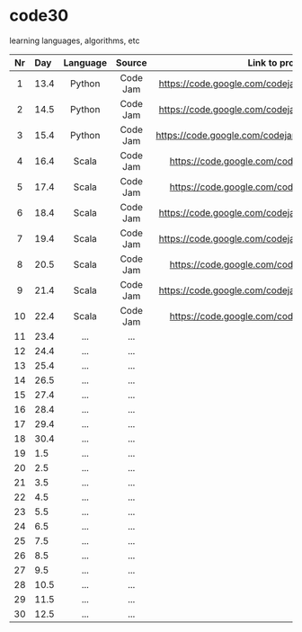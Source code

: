 # code30

learning languages, algorithms, etc

| Nr | Day  | Language |  Source  |                       Link to problem statement                  |
|:--:|:-----|:--------:|:--------:|:----------------------------------------------------------------:|
|  1 | 13.4 |  Python  | Code Jam |   https://code.google.com/codejam/contest/635101/dashboard#s=p0  |  
|  2 | 14.5 |  Python  | Code Jam |   https://code.google.com/codejam/contest/189252/dashboard#s=p0  | 
|  3 | 15.4 |  Python  | Code Jam |   https://code.google.com/codejam/contest/4284486/dashboard#s=p1 |  
|  4 | 16.4 |   Scala  | Code Jam |   https://code.google.com/codejam/contest/4224486/dashboard      |    
|  5 | 17.4 |   Scala  | Code Jam |   https://code.google.com/codejam/contest/5214486/dashboard      |  
|  6 | 18.4 |   Scala  | Code Jam |   https://code.google.com/codejam/contest/544101/dashboard#s=p0  | 
|  7 | 19.4 |   Scala  | Code Jam |   https://code.google.com/codejam/contest/619102/dashboard#s=p0  |   
|  8 | 20.5 |   Scala  | Code Jam |   https://code.google.com/codejam/contest/6254486/dashboard      |  
|  9 | 21.4 |   Scala  | Code Jam |   https://code.google.com/codejam/contest/351101/dashboard#s=p0  |     
| 10 | 22.4 |   Scala  | Code Jam |   https://code.google.com/codejam/contest/4304486/dashboard      |   
| 11 | 23.4 |    ...   |    ...   |                                  ...                             |  
| 12 | 24.4 |    ...   |    ...   |                                  ...                             | 
| 13 | 25.4 |    ...   |    ...   |                                  ...                             |     
| 14 | 26.5 |    ...   |    ...   |                                  ...                             | 
| 15 | 27.4 |    ...   |    ...   |                                  ...                             |  
| 16 | 28.4 |    ...   |    ...   |                                  ...                             |  
| 17 | 29.4 |    ...   |    ...   |                                  ...                             | 
| 18 | 30.4 |    ...   |    ...   |                                  ...                             | 
| 19 |  1.5 |    ...   |    ...   |                                  ...                             | 
| 20 |  2.5 |    ...   |    ...   |                                  ...                             |     
| 21 |  3.5 |    ...   |    ...   |                                  ...                             |  
| 22 |  4.5 |    ...   |    ...   |                                  ...                             | 
| 23 |  5.5 |    ...   |    ...   |                                  ...                             |     
| 24 |  6.5 |    ...   |    ...   |                                  ...                             |    
| 25 |  7.5 |    ...   |    ...   |                                  ...                             | 
| 26 |  8.5 |    ...   |    ...   |                                  ...                             |    
| 27 |  9.5 |    ...   |    ...   |                                  ...                             |   
| 28 | 10.5 |    ...   |    ...   |                                  ...                             |     
| 29 | 11.5 |    ...   |    ...   |                                  ...                             | 
| 30 | 12.5 |    ...   |    ...   |                                  ...                             | 

